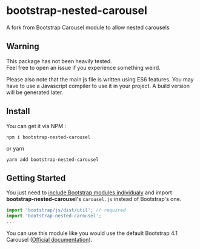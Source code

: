 # bootstrap-nested-carousel
A fork from Bootstrap Carousel module to allow nested carousels


## Warning
This package has not been heavily tested.  
Feel free to open an issue if you experience something weird.  

Please also note that the main js file is written using ES6 features. You may have to use a Javascript compiler to use it in your project.
A build version will be generated later.

## Install

You can get it via NPM :

```
npm i bootstrap-nested-carousel
```

or yarn

```
yarn add bootstrap-nested-carousel
```


## Getting Started
You just need to [include Bootstrap modules individualy](https://getbootstrap.com/docs/4.1/getting-started/webpack/#importing-javascript) and import **bootstrap-nested-carousel**'s `carousel.js` instead of Bootstrap's one.

```javascript
import 'bootstrap/js/dist/util'; // required
import 'bootstrap-nested-carousel';
...
```

You can use this module like you would use the default Bootstrap 4.1 Carousel ([Official documentation](https://getbootstrap.com/docs/4.1/components/carousel/)). 


